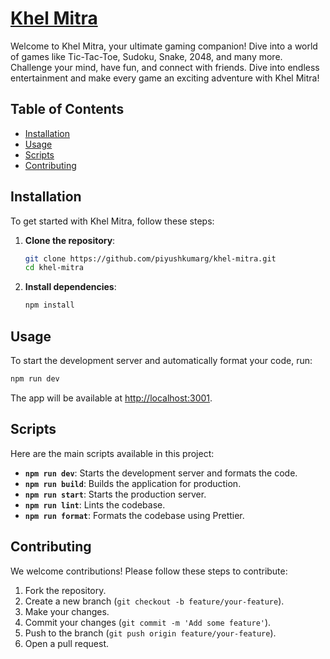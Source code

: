 # [Khel Mitra](https://khel-mitra.vercel.app/)

Welcome to Khel Mitra, your ultimate gaming companion! Dive into a world of games like Tic-Tac-Toe, Sudoku, Snake, 2048, and many more. Challenge your mind, have fun, and connect with friends. Dive into endless entertainment and make every game an exciting adventure with Khel Mitra!

## Table of Contents

- [Installation](#installation)
- [Usage](#usage)
- [Scripts](#scripts)
- [Contributing](#contributing)

## Installation

To get started with Khel Mitra, follow these steps:

1. **Clone the repository**:
   ```bash
   git clone https://github.com/piyushkumarg/khel-mitra.git
   cd khel-mitra
   ```

2. **Install dependencies**:
   ```bash
   npm install
   ```

## Usage

To start the development server and automatically format your code, run:

```bash
npm run dev
```

The app will be available at [http://localhost:3001](http://localhost:3001).

## Scripts

Here are the main scripts available in this project:

- **`npm run dev`**: Starts the development server and formats the code.
- **`npm run build`**: Builds the application for production.
- **`npm run start`**: Starts the production server.
- **`npm run lint`**: Lints the codebase.
- **`npm run format`**: Formats the codebase using Prettier.

## Contributing

We welcome contributions! Please follow these steps to contribute:

1. Fork the repository.
2. Create a new branch (`git checkout -b feature/your-feature`).
3. Make your changes.
4. Commit your changes (`git commit -m 'Add some feature'`).
5. Push to the branch (`git push origin feature/your-feature`).
6. Open a pull request.
